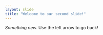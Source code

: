 ```yaml
---
layout: slide
title: "Welcome to our second slide!"
---
```

_Something new._
Use the left arrow to go back!
